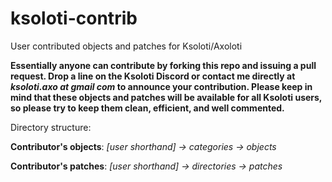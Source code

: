 # ksoloti-contrib

User contributed objects and patches for Ksoloti/Axoloti


**Essentially anyone can contribute by forking this repo and issuing a pull request. Drop a line on the Ksoloti Discord or contact me directly at *ksoloti.axo at gmail com* to announce your contribution. Please keep in mind that these objects and patches will be available for all Ksoloti users, so please try to keep them clean, efficient, and well commented.**

Directory structure:


**Contributor's objects**: *\[user shorthand\] -> categories -> objects*


**Contributor's patches**: *\[user shorthand\] -> directories -> patches*
